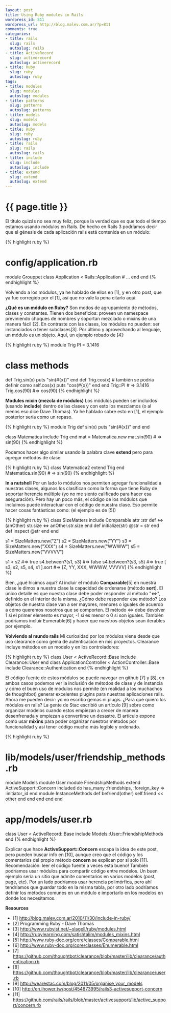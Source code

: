 ```yaml
--- 
layout: post
title: Using Ruby modules in Rails
wordpress_id: 811
wordpress_url: http://blog.malev.com.ar/?p=811
comments: true
categories: 
- title: rails
  slug: rails
  autoslug: rails
- title: ActiveRecord
  slug: activerecord
  autoslug: activerecord
- title: Ruby
  slug: ruby
  autoslug: ruby
tags: 
- title: modules
  slug: modules
  autoslug: modules
- title: patterns
  slug: patterns
  autoslug: patterns
- title: models
  slug: models
  autoslug: models
- title: Ruby
  slug: ruby
  autoslug: ruby
- title: rails
  slug: rails
  autoslug: rails
- title: include
  slug: include
  autoslug: include
- title: extend
  slug: extend
  autoslug: extend
---
```

{{ page.title }}
================
El título quizás no sea muy feliz, porque la verdad que es que todo el tiempo estamos usando módulos en Rails. De hecho en Rails 3 podríamos decir que el génesis de cada aplicación rails está contenida en un módulo:

{% highlight ruby %}
# config/application.rb
module Grouppet
  class Application < Rails::Application
    # ...
  end
end
{% endhighlight %}

Volviendo a los módulos, ya he hablado de ellos en [1], y en otro post, que ya fue corregido por el [1], así que no vale la pena citarlo aquí.

**¿Qué es un módulo en Ruby?**
Son modos de agrupamiento de métodos, clases y constantes. Tienen dos beneficios: proveen un namespace previniendo choques de nombres y soportan mezclado o mixins de una manera fácil [2]. En contraste con las clases, los módulos no pueden: ser instanciados o tener subclases[3]. Por último y aprovechando al lenguaje, un módulo es un objeto. 
Aquí, un ejemplo robado de [4]:

{% highlight ruby %}
module Trig
  PI = 3.1416
  # class methods
  def Trig.sin(x)
    puts "sin(#{x})"
  end
  def Trig.cos(x)
    # también se podría definir como self.cos(x)
    puts "cos(#{x})"
  end
end
Trig::PI # => 3.1416
Trig.cos(90) #=> cos(90)
{% endhighlight %}

**Modules mixin (mezcla de módulos)**
Los módulos pueden ser incluidos (usando **include**) dentro de las clases y con esto los mezclamos (o al menos eso dice Dave Thomas). Ya he hablado sobre esto en [1], el ejemplo posterior sería como un repaso.

{% highlight ruby %}
module Trig
  def sin(x)
    puts "sin(#{x})"
  end
end

class Matematica
  include Trig
end
mat = Matematica.new
mat.sin(90) # => sin(90)
{% endhighlight %}

Podemos hacer algo similar usando la palabra clave **extend** pero para agregar métodos de clase:

{% highlight ruby %}
class Matematica2
  extend Trig
end
Matematica.sin(90) # => sin(90)
{% endhighlight %}

**In a nutshell**
Por un lado lo módulos nos permiten agregar funcionalidad a nuestras clases, algunos los clasifican como la forma que tiene Ruby de soportar herencia múltiple (yo no me siento calificado para hacer esa aseguración). Pero hay un poco más, el código de los módulos que incluimos puede interactuar con el código de nuestra clase. Eso permite hacer cosas fantásticas como: (el ejemplo es de [5])

{% highlight ruby %}
class SizeMatters
  include Comparable
  attr :str
  def <=>(anOther)
    str.size <=> anOther.str.size
  end
  def initialize(str)
    @str = str
  end
  def inspect
    @str
  end
end

s1 = SizeMatters.new("Z")
s2 = SizeMatters.new("YY")
s3 = SizeMatters.new("XXX")
s4 = SizeMatters.new("WWWW")
s5 = SizeMatters.new("VVVVV")

s1 < s2                       #=> true
s4.between?(s1, s3)           #=> false
s4.between?(s3, s5)           #=> true
[ s3, s2, s5, s4, s1 ].sort   #=> [Z, YY, XXX, WWWW, VVVVV]
{% endhighlight %}

Bien, ¿qué hicimos aquí? Al incluir el módulo **Comparable**[5] en nuestra clase le dimos a nuestra clase la capacidad de ordenarse (método **sort**). El único detalle es que nuestra clase debe poder responder al método "<=>", definido en el interior de la misma. ¿Cómo debe responder ese método? Los objetos de nuestra clase van a ser mayores, menores o iguales de acuerdo a cómo queremos nosotros que se comporten. El método <=> debe devolver 1 si el primer elemento es mayor, -1 si es menor o 0 si son iguales.
También podríamos incluir Eumerable[6] y hacer que nuestros objetos sean iterables por ejemplo.

**Volviendo al mundo rails**
Mi curiosidad por los módulos viene desde que uso clearance como gema de autenticación en mis proyectos. Clearance incluye métodos en un modelo y en los controladores:

{% highlight ruby %}
class User < ActiveRecord::Base
  include Clearance::User
end
class ApplicationController < ActionController::Base
  include Clearance::Authentication
end
{% endhighlight %}


El código fuente de estos módulos se puede navegar en github [7] y [8], en ambos casos podemos ver la inclusión de métodos de clase y de instancia y cómo el buen uso de módulos nos permite (en realidad a los muchachos de thoughtbot) generar excelentes plugins para nuestras aplicaciones rails.
Ahora me pueden decir: yo no escribo gemas ni plugis. ¿Para qué quiero los módulos en rails? La gente de Stac escribió un artículo [9] sobre como organizar modelos cuando estos empiezan a crecer de manera desenfrenada y empiezan a convertirse un desastre. El artículo expone como usar **mixins** para poder organizar nuestros métodos por funcionalidad y así tener código mucho más legible y ordenado.

{% highlight ruby %}
# lib/models/user/friendship_methods.rb
module Models
  module User
    module FriendshipMethods
      extend ActiveSupport::Concern
      included do
        has_many :friendships, :foreign_key => :initiator_id
      end
      module InstanceMethods
        def befriend(other)
          self.friend << other
        end
      end
    end
  end
end

# app/models/user.rb
class User < ActiveRecord::Base
  include Models::User::FriendshipMethods
end
{% endhighlight %}

Explicar que hace **ActiveSupport::Concern** escapa la idea de este post, pero pueden buscar info en [10], aunque creo que el código y los comentarios del propio método **concern** se explican por si solo [11]. Recomendación: leer el código fuente a veces está bueno!
También podríamos usar módulos para compartir código entre modelos. Un buen ejemplo sería un sitio que admite comentarios en varios modelos (post, page, etc). Por un lado podríamos usar herencia polimórfica, pero ahí tendríamos que guardar todo en la misma tabla, por otro lado podríamos definir los métodos comunes en un módulo e importarlo en los modelos en donde los necesitamos.

**Resources**

* [1] http://blog.malev.com.ar/2010/11/30/include-in-ruby/
* [2] Programming Ruby - Dave Thomas
* [3] http://www.rubyist.net/~slagell/ruby/modules.html
* [4] http://rubylearning.com/satishtalim/modules_mixins.html
* [5] http://www.ruby-doc.org/core/classes/Comparable.html
* [6] http://www.ruby-doc.org/core/classes/Enumerable.html
* [7] https://github.com/thoughtbot/clearance/blob/master/lib/clearance/authentication.rb
* [8] https://github.com/thoughtbot/clearance/blob/master/lib/clearance/user.rb
* [9] http://wearestac.com/blog/2011/05/organise_your_models
* [10] http://en.ihower.tw/post/454873995/rails3-activesupport-concern
* [11] https://github.com/rails/rails/blob/master/activesupport/lib/active_support/concern.rb
